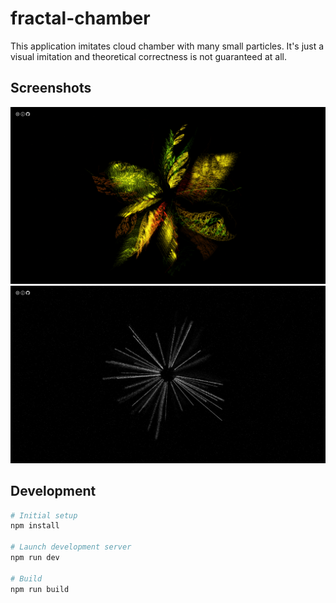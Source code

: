 # fractal-chamber

This application imitates cloud chamber with many small particles. It's just a visual
imitation and theoretical correctness is not guaranteed at all.

## Screenshots

![screenshot](./screenshot.png)
![screenshot](./screenshot2.png)

## Development

```sh
# Initial setup
npm install

# Launch development server
npm run dev

# Build
npm run build
```
